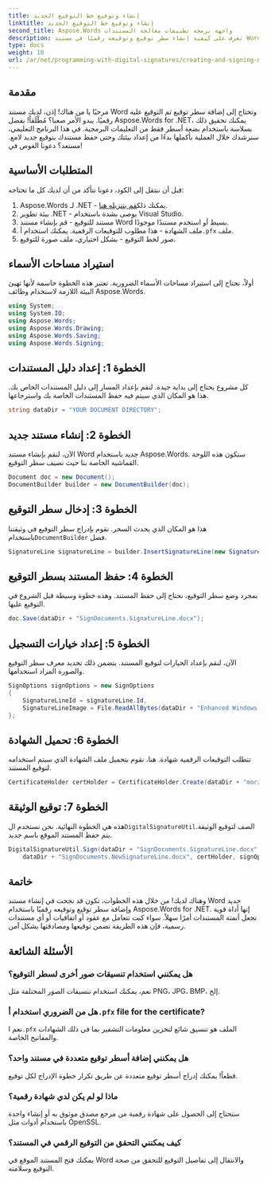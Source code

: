 ```yaml
---
title: إنشاء وتوقيع خط التوقيع الجديد
linktitle: إنشاء وتوقيع خط التوقيع الجديد
second_title: Aspose.Words واجهة برمجة تطبيقات معالجة المستندات
description: تعرف على كيفية إنشاء سطر توقيع وتوقيعه رقميًا في مستند Word باستخدام Aspose.Words لـ .NET من خلال هذا البرنامج التعليمي خطوة بخطوة. مثالي لأتمتة المستندات.
type: docs
weight: 10
url: /ar/net/programming-with-digital-signatures/creating-and-signing-new-signature-line/
---
```

## مقدمة

مرحبًا يا من هناك! إذن، لديك مستند Word وتحتاج إلى إضافة سطر توقيع ثم التوقيع عليه رقميًا. يبدو الأمر صعبا؟ مُطْلَقاً! بفضل Aspose.Words for .NET، يمكنك تحقيق ذلك بسلاسة باستخدام بضعة أسطر فقط من التعليمات البرمجية. في هذا البرنامج التعليمي، سنرشدك خلال العملية بأكملها بدءًا من إعداد بيئتك وحتى حفظ مستندك بتوقيع جديد لامع. مستعد؟ دعونا الغوص في!

## المتطلبات الأساسية

قبل أن ننتقل إلى الكود، دعونا نتأكد من أن لديك كل ما تحتاجه:
1.  Aspose.Words لـ .NET - يمكنك ذلك[قم بتنزيله هنا](https://releases.aspose.com/words/net/).
2. بيئة تطوير .NET - يوصى بشدة باستخدام Visual Studio.
3. مستند للتوقيع - قم بإنشاء مستند Word بسيط أو استخدم مستندًا موجودًا.
4.  ملف الشهادة - هذا مطلوب للتوقيعات الرقمية. يمكنك استخدام أ`.pfx` ملف.
5. صور لخط التوقيع - بشكل اختياري، ملف صورة للتوقيع.

## استيراد مساحات الأسماء

أولاً، نحتاج إلى استيراد مساحات الأسماء الضرورية. تعتبر هذه الخطوة حاسمة لأنها تهيئ البيئة اللازمة لاستخدام وظائف Aspose.Words.

```csharp
using System;
using System.IO;
using Aspose.Words;
using Aspose.Words.Drawing;
using Aspose.Words.Saving;
using Aspose.Words.Signing;
```

## الخطوة 1: إعداد دليل المستندات

كل مشروع يحتاج إلى بداية جيدة. لنقم بإعداد المسار إلى دليل المستندات الخاص بك. هذا هو المكان الذي سيتم فيه حفظ المستندات الخاصة بك واسترجاعها.

```csharp
string dataDir = "YOUR DOCUMENT DIRECTORY";
```

## الخطوة 2: إنشاء مستند جديد

الآن، لنقم بإنشاء مستند Word جديد باستخدام Aspose.Words. ستكون هذه اللوحة القماشية الخاصة بنا حيث نضيف سطر التوقيع.

```csharp
Document doc = new Document();
DocumentBuilder builder = new DocumentBuilder(doc);
```

## الخطوة 3: إدخال سطر التوقيع

 هذا هو المكان الذي يحدث السحر. نقوم بإدراج سطر التوقيع في وثيقتنا باستخدام`DocumentBuilder` فصل.

```csharp
SignatureLine signatureLine = builder.InsertSignatureLine(new SignatureLineOptions()).SignatureLine;
```

## الخطوة 4: حفظ المستند بسطر التوقيع

بمجرد وضع سطر التوقيع، نحتاج إلى حفظ المستند. وهذه خطوة وسيطة قبل الشروع في التوقيع عليها.

```csharp
doc.Save(dataDir + "SignDocuments.SignatureLine.docx");
```

## الخطوة 5: إعداد خيارات التسجيل

الآن، لنقم بإعداد الخيارات لتوقيع المستند. يتضمن ذلك تحديد معرف سطر التوقيع والصورة المراد استخدامها.

```csharp
SignOptions signOptions = new SignOptions
{
    SignatureLineId = signatureLine.Id,
    SignatureLineImage = File.ReadAllBytes(dataDir + "Enhanced Windows MetaFile.emf")
};
```

## الخطوة 6: تحميل الشهادة

تتطلب التوقيعات الرقمية شهادة. هنا، نقوم بتحميل ملف الشهادة الذي سيتم استخدامه لتوقيع المستند.

```csharp
CertificateHolder certHolder = CertificateHolder.Create(dataDir + "morzal.pfx", "aw");
```

## الخطوة 7: توقيع الوثيقة

 هذه هي الخطوة النهائية. نحن نستخدم ال`DigitalSignatureUtil`الصف لتوقيع الوثيقة. يتم حفظ المستند الموقع باسم جديد.

```csharp
DigitalSignatureUtil.Sign(dataDir + "SignDocuments.SignatureLine.docx",
    dataDir + "SignDocuments.NewSignatureLine.docx", certHolder, signOptions);
```

## خاتمة

وهناك لديك! من خلال هذه الخطوات، تكون قد نجحت في إنشاء مستند Word جديد وإضافة سطر توقيع وتوقيعه رقميًا باستخدام Aspose.Words for .NET. إنها أداة قوية تجعل أتمتة المستندات أمرًا سهلاً. سواء كنت تتعامل مع عقود أو اتفاقيات أو أي مستندات رسمية، فإن هذه الطريقة تضمن توقيعها ومصادقتها بشكل آمن.

## الأسئلة الشائعة

### هل يمكنني استخدام تنسيقات صور أخرى لسطر التوقيع؟
نعم، يمكنك استخدام تنسيقات الصور المختلفة مثل PNG، JPG، BMP، إلخ.

###  هل من الضروري استخدام أ`.pfx` file for the certificate?
 نعم ا`.pfx` الملف هو تنسيق شائع لتخزين معلومات التشفير بما في ذلك الشهادات والمفاتيح الخاصة.

### هل يمكنني إضافة أسطر توقيع متعددة في مستند واحد؟
قطعاً! يمكنك إدراج أسطر توقيع متعددة عن طريق تكرار خطوة الإدراج لكل توقيع.

### ماذا لو لم يكن لدي شهادة رقمية؟
ستحتاج إلى الحصول على شهادة رقمية من مرجع مصدق موثوق به أو إنشاء واحدة باستخدام أدوات مثل OpenSSL.

### كيف يمكنني التحقق من التوقيع الرقمي في المستند؟
يمكنك فتح المستند الموقع في Word والانتقال إلى تفاصيل التوقيع للتحقق من صحة التوقيع وسلامته.